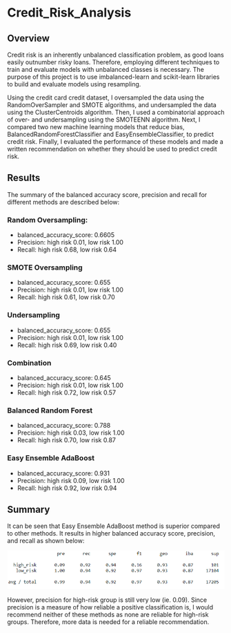 # Credit_Risk_Analysis
## Overview

Credit risk is an inherently unbalanced classification problem, as good loans easily outnumber risky loans. Therefore, employing different techniques to train and evaluate models with unbalanced classes is necessary. The purpose of this project is to use imbalanced-learn and scikit-learn libraries to build and evaluate models using resampling.

Using the credit card credit dataset, I oversampled the data using the RandomOverSampler and SMOTE algorithms, and undersampled the data using the ClusterCentroids algorithm. Then, I used a combinatorial approach of over- and undersampling using the SMOTEENN algorithm. Next, I compared two new machine learning models that reduce bias, BalancedRandomForestClassifier and EasyEnsembleClassifier, to predict credit risk. Finally, I evaluated the performance of these models and made a written recommendation on whether they should be used to predict credit risk.

## Results
The summary of the balanced accuracy score, precision and recall for different methods are described below:  

### Random Oversampling:   
- balanced_accuracy_score: 0.6605  
- Precision: high risk 0.01, low risk 1.00  
- Recall: high risk 0.68, low risk 0.64

### SMOTE Oversampling
- balanced_accuracy_score: 0.655  
- Precision: high risk 0.01, low risk 1.00   
- Recall: high risk 0.61, low risk 0.70

### Undersampling
- balanced_accuracy_score: 0.655  
- Precision: high risk 0.01, low risk 1.00  
- Recall: high risk 0.69, low risk 0.40

### Combination 
- balanced_accuracy_score: 0.645  
- Precision: high risk 0.01, low risk 1.00   
- Recall: high risk 0.72, low risk 0.57

### Balanced Random Forest
- balanced_accuracy_score: 0.788  
- Precision: high risk 0.03, low risk 1.00  
- Recall: high risk 0.70, low risk 0.87

### Easy Ensemble AdaBoost 
- balanced_accuracy_score: 0.931  
- Precision: high risk 0.09, low risk 1.00   
- Recall: high risk 0.92, low risk 0.94


## Summary
It can be seen that Easy Ensemble AdaBoost method is superior compared to other methods. It results in higher balanced accuracy score, precision, and recall as shown below: 

![img1](https://github.com/amirimah/Credit_Risk_Analysis/blob/main/Screenshots/Easy%20Ensemble%20AdaBoost.png?raw=true)  
  
However, precision for high-risk group is still very low (ie. 0.09). Since precision is a measure of how reliable a positive classification is, I would recommend neither of these methods as none are reliable for high-risk groups. Therefore, more data is needed for a reliable recommendation. 

